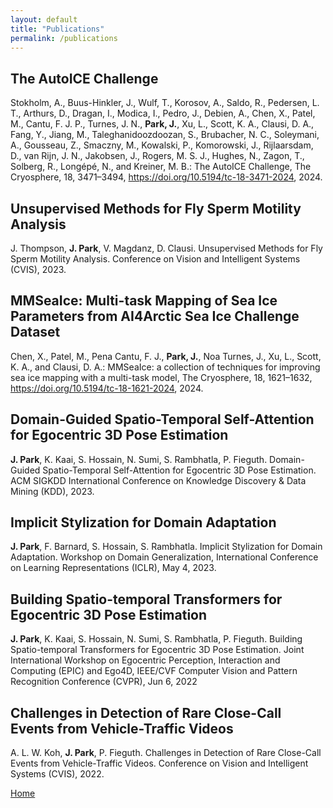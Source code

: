 ```yaml
---
layout: default
title: "Publications"
permalink: /publications
---
```


## The AutoICE Challenge
Stokholm, A., Buus-Hinkler, J., Wulf, T., Korosov, A., Saldo, R., Pedersen, L. T., Arthurs, D., Dragan, I., Modica, I., Pedro, J., Debien, A., Chen, X., Patel, M., Cantu, F. J. P., Turnes, J. N., **Park, J.**, Xu, L., Scott, K. A., Clausi, D. A., Fang, Y., Jiang, M., Taleghanidoozdoozan, S., Brubacher, N. C., Soleymani, A., Gousseau, Z., Smaczny, M., Kowalski, P., Komorowski, J., Rijlaarsdam, D., van Rijn, J. N., Jakobsen, J., Rogers, M. S. J., Hughes, N., Zagon, T., Solberg, R., Longépé, N., and Kreiner, M. B.: The AutoICE Challenge, The Cryosphere, 18, 3471–3494, https://doi.org/10.5194/tc-18-3471-2024, 2024.

## Unsupervised Methods for Fly Sperm Motility Analysis
J. Thompson, **J. Park**, V. Magdanz, D. Clausi. Unsupervised Methods for Fly Sperm Motility Analysis. Conference on Vision and Intelligent Systems (CVIS), 2023.

## MMSeaIce: Multi-task Mapping of Sea Ice Parameters from AI4Arctic Sea Ice Challenge Dataset
Chen, X., Patel, M., Pena Cantu, F. J., **Park, J.**, Noa Turnes, J., Xu, L., Scott, K. A., and Clausi, D. A.: MMSeaIce: a collection of techniques for improving sea ice mapping with a multi-task model, The Cryosphere, 18, 1621–1632, https://doi.org/10.5194/tc-18-1621-2024, 2024.

## Domain-Guided Spatio-Temporal Self-Attention for Egocentric 3D Pose Estimation
**J. Park**, K. Kaai, S. Hossain, N. Sumi, S. Rambhatla, P. Fieguth. Domain-Guided Spatio-Temporal Self-Attention for Egocentric 3D Pose Estimation. ACM SIGKDD International Conference on Knowledge Discovery & Data Mining (KDD), 2023.

## Implicit Stylization for Domain Adaptation
**J. Park**, F. Barnard, S. Hossain, S. Rambhatla. Implicit Stylization for Domain Adaptation. Workshop on Domain Generalization, International Conference on Learning Representations (ICLR), May 4, 2023.

## Building Spatio-temporal Transformers for Egocentric 3D Pose Estimation
**J. Park**, K. Kaai, S. Hossain, N. Sumi, S. Rambhatla, P. Fieguth. Building Spatio-temporal Transformers for Egocentric 3D Pose Estimation. Joint International Workshop on Egocentric Perception, Interaction and Computing (EPIC) and Ego4D, IEEE/CVF Computer Vision and Pattern Recognition Conference (CVPR), Jun 6, 2022

## Challenges in Detection of Rare Close-Call Events from Vehicle-Traffic Videos
A. L. W. Koh, **J. Park**, P. Fieguth. Challenges in Detection of Rare Close-Call Events from Vehicle-Traffic Videos. Conference on Vision and Intelligent Systems (CVIS), 2022.

[Home](./)
